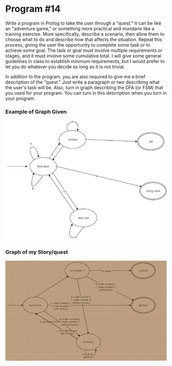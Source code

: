 # Program \#14
Write a program in Prolog to take the user through a "quest." It can
be like an "adventure game," or something more practical and mundane
like a training exercise. More specifically, describe a scenario, then
allow them to choose what to do and describe how that affects the
situation. Repeat this process, giving the user the opportunity to
complete some task or to achieve some goal. The task or goal must
involve multiple requirements or stages, and it must involve some
cumulative total. I will give some general guidelines in class to
establish minimum requirements, but I would prefer to let you do
whatever you decide as long as it is not trivial.

In addition to the program, you are also required to give me a brief
description of the "quest." Just write a paragraph or two describing
what the user's task will be. Also, turn in graph describing the
DFA (or FSM) that you used for your program. You can turn in this
description when you turn in your program.  

### Example of Graph Given
![graph](example\graph.png)

### Graph of my Story/quest
![graph1](graph.PNG)

